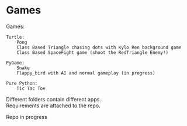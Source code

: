 # Games

Games:
    
    Turtle:
        Pong
        Class Based Triangle chasing dots with Kylo Ren background game
        Class Based SpaceFight game (shoot the RedTriangle Enemy!)
     
    PyGame:
        Snake
        Flappy_bird with AI and normal gameplay (in progress)
    
    Pure Python:
        Tic Tac Toe

Different folders contain different apps.
<br>
Requirements are attached to the repo.
<br>

Repo in progress
